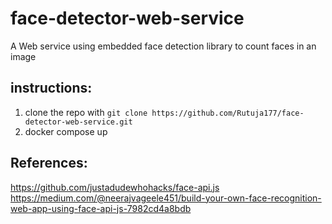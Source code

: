 # face-detector-web-service
A Web service using embedded face detection library to count faces in an image

## instructions:
1. clone the repo with `git clone https://github.com/Rutuja177/face-detector-web-service.git` <br>
2. docker compose up<br>


## References:
https://github.com/justadudewhohacks/face-api.js <br>
https://medium.com/@neerajvageele451/build-your-own-face-recognition-web-app-using-face-api-js-7982cd4a8bdb